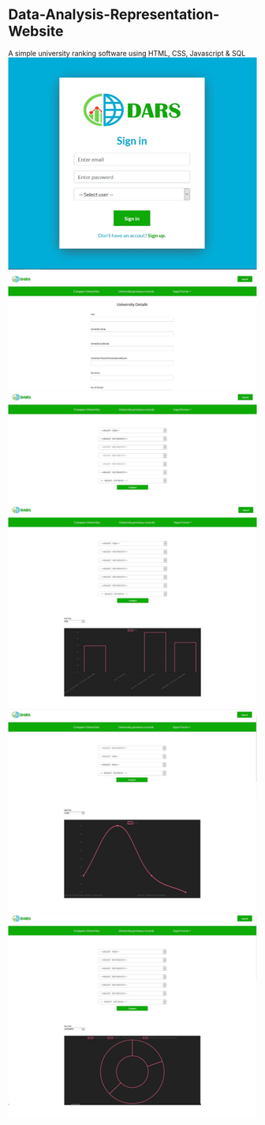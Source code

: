 # Data-Analysis-Representation-Website
A simple university ranking software using HTML, CSS, Javascript &amp; SQL
![](/images/login.jpg)
![](/images/input.jpg)
![](/images/compare.jpg)
![](/images/outputbar.jpg)
![](/images/outputline.jpg)
![](/images/outputpie.jpg)
